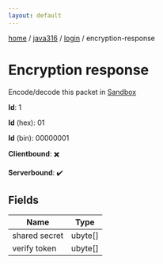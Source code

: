 ```yaml
---
layout: default
---
```


[home](/)  /  [java316](/protocol/java316)  /  [login](/protocol/java316/login)  /  encryption-response

# Encryption response

Encode/decode this packet in [Sandbox](../../../sandbox/java316#Login.EncryptionResponse)

**Id**: 1

**Id** (hex): 01

**Id** (bin): 00000001

**Clientbound**: ✖️

**Serverbound**: ✔️

## Fields

Name | Type
---|---
shared secret | ubyte[]
verify token | ubyte[]
